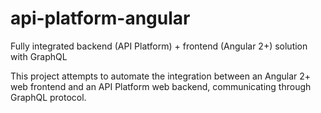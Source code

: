 # api-platform-angular
Fully integrated backend (API Platform) + frontend (Angular 2+) solution with GraphQL 

This project attempts to automate the integration between an Angular 2+ web frontend and an API Platform web backend, communicating through GraphQL protocol.

